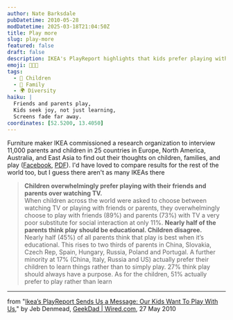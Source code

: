 ```yaml
---
author: Nate Barksdale
pubDatetime: 2010-05-28
modDatetime: 2025-03-18T21:04:50Z
title: Play more
slug: play-more
featured: false
draft: false
description: IKEA's PlayReport highlights that kids prefer playing with family and friends over screen time, while parents have a different viewpoint on the purpose of play.
emoji: 👧🏽🎉
tags:
  - 👶 Children
  - 🌳 Family
  - 🌍 Diversity
haiku: |
  Friends and parents play,  
  Kids seek joy, not just learning,  
  Screens fade far away.
coordinates: [52.5200, 13.4050]
---
```


Furniture maker IKEA commissioned a research organization to interview 11,000 parents and children in 25 countries in Europe, North America, Australia, and East Asia to find out their thoughts on children, families, and play ([Facebook](http://www.facebook.com/pages/Make-the-world-play-more-Playreport-USA/124553714222962?v=app_112957172077213), [PDF](https://www.google.com/search?q=%22PDF%22%20playreport.org)). I'd have loved to compare results for the rest of the world too, but I guess there aren't as many IKEAs there

> **Children overwhelmingly prefer playing with their friends and parents over watching TV.**  
>  When children across the world were asked to choose between watching TV or playing with friends or parents, they overwhelmingly choose to play with friends (89%) and parents (73%) with TV a very poor substitute for social interaction at only 11%. **Nearly half of the parents think play should be educational. Children disagree.**  
>  Nearly half (45%) of all parents think that play is best when it’s educational. This rises to two thirds of parents in China, Slovakia, Czech Rep, Spain, Hungary, Russia, Poland and Portugal. A further minority at 17% (China, Italy, Russia and US) actually prefer their children to learn things rather than to simply play. 27% think play should always have a purpose. As for the children, 51% actually prefer to play rather than learn

---

from "[Ikea’s PlayReport Sends Us a Message: Our Kids Want To Play With Us](http://web.archive.org/web/20120723163729/http://www.wired.com:80/geekdad/2010/05/ikeas-playreport-sends-us-a-message-our-kids-want-to-play-with-us)," by Jeb Denmead, [GeekDad | Wired.com](http://web.archive.org/web/20120723163729/http://www.wired.com:80/geekdad/2010/05/ikeas-playreport-sends-us-a-message-our-kids-want-to-play-with-us), 27 May 2010
